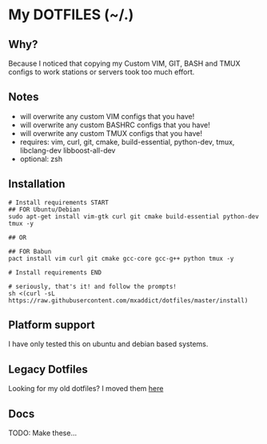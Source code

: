 My DOTFILES (~/.)
===

Why?
---
Because I noticed that copying my Custom VIM, GIT, BASH and TMUX configs to
work stations or servers took too much effort.

Notes
---
- will overwrite any custom VIM configs that you have!
- will overwrite any custom BASHRC configs that you have!
- will overwrite any custom TMUX configs that you have!
- requires: vim, curl, git, cmake, build-essential, python-dev, tmux, libclang-dev libboost-all-dev
- optional: zsh

Installation
---
```shell
# Install requirements START
## FOR Ubuntu/Debian
sudo apt-get install vim-gtk curl git cmake build-essential python-dev tmux -y

## OR

## FOR Babun
pact install vim curl git cmake gcc-core gcc-g++ python tmux -y

# Install requirements END

# seriously, that's it! and follow the prompts!
sh <(curl -sL https://raw.githubusercontent.com/mxaddict/dotfiles/master/install)
```

Platform support
---
I have only tested this on ubuntu and debian based systems.

Legacy Dotfiles
---
Looking for my old dotfiles? I moved them [here](https://github.com/mxaddict/dotfiles_legacy.git)

Docs
---
TODO: Make these...
